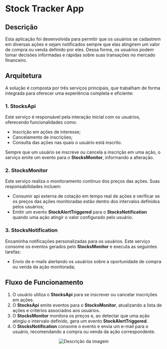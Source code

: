 # Stock Tracker App

## Descrição  

Esta aplicação foi desenvolvida para permitir que os usuários se cadastrem em diversas ações e sejam notificados sempre que elas atingirem um valor de compra ou venda definido por eles. Dessa forma, os usuários podem tomar decisões informadas e rápidas sobre suas transações no mercado financeiro.  

## Arquitetura  

A solução é composta por três serviços principais, que trabalham de forma integrada para oferecer uma experiência completa e eficiente:  

### 1. **StocksApi**  
Este serviço é responsável pela interação inicial com os usuários, oferecendo funcionalidades como:  
- Inscrição em ações de interesse;  
- Cancelamento de inscrições;  
- Consulta das ações nas quais o usuário está inscrito.  

Sempre que um usuário se inscreve ou cancela a inscrição em uma ação, o serviço emite um evento para o **StocksMonitor**, informando a alteração.  

### 2. **StocksMonitor**  
Este serviço realiza o monitoramento contínuo dos preços das ações. Suas responsabilidades incluem:  
- Consumir api externa de cotação em tempo real de ações e verificar se os preços das ações monitoradas estão dentro dos intervalos definidos pelos usuários;  
- Emitir um evento **StockAlertTriggered** para o **StocksNotification** quando uma ação atingir o valor configurado pelo usuário.  

### 3. **StocksNotification**  
Encaminha notificações personalizadas para os usuários. Este serviço consome os eventos gerados pelo **StocksMonitor** e executa as seguintes tarefas:  
- Envio de e-mails alertando os usuários sobre a oportunidade de compra ou venda da ação monitorada;  

## Fluxo de Funcionamento  

1. O usuário utiliza o **StocksApi** para se inscrever ou cancelar inscrições em ações.  
2. O **StocksApi** emite eventos para o **StocksMonitor**, atualizando a lista de ações e critérios associados aos usuários.  
3. O **StocksMonitor** monitora os preços e, ao detectar que uma ação atingiu o intervalo definido, gera um evento **StockAlertTriggered**.  
4. O **StocksNotification** consome o evento e envia um e-mail para o usuário, recomendando a compra ou venda da ação correspondente.  

<p align="center">
  <img src="https://github.com/user-attachments/assets/5566b1a4-5894-4e8c-8ea7-1a48abba5a06" alt="Descrição da imagem">
</p>
